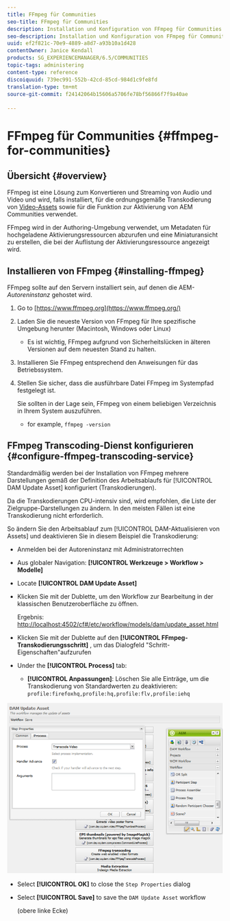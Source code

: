 ```yaml
---
title: FFmpeg für Communities
seo-title: FFmpeg für Communities
description: Installation und Konfiguration von FFmpeg für Communities
seo-description: Installation und Konfiguration von FFmpeg für Communities
uuid: ef2f821c-70e9-4889-a8d7-a93b10a1d428
contentOwner: Janice Kendall
products: SG_EXPERIENCEMANAGER/6.5/COMMUNITIES
topic-tags: administering
content-type: reference
discoiquuid: 739ec991-552b-42cd-85cd-984d1c9fe8fd
translation-type: tm+mt
source-git-commit: f24142064b15606a5706fe78bf56866f7f9a40ae

---
```



# FFmpeg für Communities {#ffmpeg-for-communities}

## Übersicht {#overview}

FFmpeg ist eine Lösung zum Konvertieren und Streaming von Audio und Video und wird, falls installiert, für die ordnungsgemäße Transkodierung von [Video-Assets](../../help/sites-authoring/default-components-foundation.md#video) sowie für die Funktion zur Aktivierung von AEM Communities verwendet.

FFmpeg wird in der Authoring-Umgebung verwendet, um Metadaten für hochgeladene Aktivierungsressourcen abzurufen und eine Miniaturansicht zu erstellen, die bei der Auflistung der Aktivierungsressource angezeigt wird.

## Installieren von FFmpeg {#installing-ffmpeg}

FFmpeg sollte auf den Servern installiert sein, auf denen die AEM- *Autoreninstanz* gehostet wird.

1. Go to [https://www.ffmpeg.org](https://www.ffmpeg.org/)
1. Laden Sie die neueste Version von FFmpeg für Ihre spezifische Umgebung herunter (Macintosh, Windows oder Linux)

   * Es ist wichtig, FFmpeg aufgrund von Sicherheitslücken in älteren Versionen auf dem neuesten Stand zu halten.

1. Installieren Sie FFmpeg entsprechend den Anweisungen für das Betriebssystem.

1. Stellen Sie sicher, dass die ausführbare Datei FFmpeg im Systempfad festgelegt ist.

   Sie sollten in der Lage sein, FFmpeg von einem beliebigen Verzeichnis in Ihrem System auszuführen.

   * for example, `ffmpeg -version`

## FFmpeg Transcoding-Dienst konfigurieren {#configure-ffmpeg-transcoding-service}

Standardmäßig werden bei der Installation von FFmpeg mehrere Darstellungen gemäß der Definition des Arbeitsablaufs für [!UICONTROL DAM Update Asset] konfiguriert (Transkodierungen).

Da die Transkodierungen CPU-intensiv sind, wird empfohlen, die Liste der Zielgruppe-Darstellungen zu ändern. In den meisten Fällen ist eine Transkodierung nicht erforderlich.

So ändern Sie den Arbeitsablauf zum [!UICONTROL DAM-Aktualisieren von Assets] und deaktivieren Sie in diesem Beispiel die Transkodierung:

* Anmelden bei der Autoreninstanz mit Administratorrechten
* Aus globaler Navigation: **[!UICONTROL Werkzeuge > Workflow > Modelle]**
* Locate **[!UICONTROL DAM Update Asset]**
* Klicken Sie mit der Dublette, um den Workflow zur Bearbeitung in der klassischen Benutzeroberfläche zu öffnen.

   Ergebnis: [http://localhost:4502/cf#/etc/workflow/models/dam/update_asset.html](http://localhost:4502/cf#/etc/workflow/models/dam/update_asset.html)

* Klicken Sie mit der Dublette auf den **[!UICONTROL FFmpeg-Transkodierungsschritt]** , um das Dialogfeld &quot;Schritt-Eigenschaften&quot;aufzurufen
* Under the **[!UICONTROL Process]** tab:

   * **[!UICONTROL Anpassungen]**: Löschen Sie alle Einträge, um die Transkodierung von Standardwerten zu deaktivieren: `profile:firefoxhq,profile:hq,profile:flv,profile:iehq`

![chlimage_1-372](assets/chlimage_1-372.png)

* Select **[!UICONTROL OK]** to close the `Step Properties` dialog

* Select **[!UICONTROL Save]** to save the `DAM Update Asset` workflow

   (obere linke Ecke)

